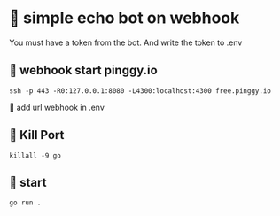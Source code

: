 # 👾 simple echo bot on webhook

You must have a token from the bot.
And write the token to .env

## 🍐 webhook start pinggy.io

```
ssh -p 443 -R0:127.0.0.1:8080 -L4300:localhost:4300 free.pinggy.io
```

🍎 add url webhook in .env

## 🌵 Kill Port

```
killall -9 go
```

## 🚀 start

```
go run .
```